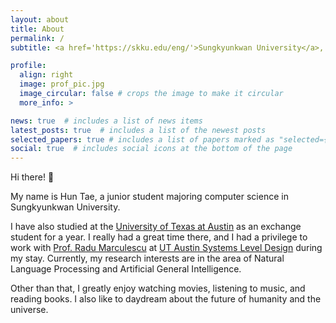 ```yaml
---
layout: about
title: About
permalink: /
subtitle: <a href='https://skku.edu/eng/'>Sungkyunkwan University</a>, Seoul, South Korea

profile:
  align: right
  image: prof_pic.jpg
  image_circular: false # crops the image to make it circular
  more_info: >

news: true  # includes a list of news items
latest_posts: true  # includes a list of the newest posts
selected_papers: true # includes a list of papers marked as "selected={true}"
social: true  # includes social icons at the bottom of the page
---
```


Hi there! 👋

My name is Hun Tae, a junior student majoring computer science in Sungkyunkwan University.

I have also studied at the [University of Texas at Austin](https://www.utexas.edu/) as an exchange student for a year. I really had a great time there, and I had a privilege to work with [Prof. Radu Marculescu](https://radum.ece.utexas.edu/people/) at [UT Austin Systems Level Design](https://radum.ece.utexas.edu/) during my stay. Currently, my research interests are in the area of Natural Language Processing and Artificial General Intelligence.

Other than that, I greatly enjoy watching movies, listening to music, and reading books. I also like to daydream about the future of humanity and the universe.